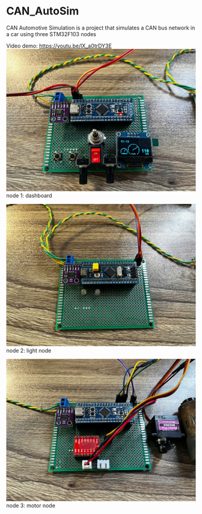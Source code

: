 # CAN_AutoSim
CAN Automotive Simulation is a project that simulates a CAN bus network in a car using three STM32F103 nodes

Video demo: https://youtu.be/lX_a0trDY3E
![Alt text](image/node_1.jpg)
node 1: dashboard


![Alt text](image/node_2.jpg)
node 2: light node


![Alt text](image/node_3.jpg)
node 3: motor node